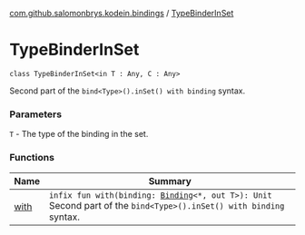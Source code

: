 [com.github.salomonbrys.kodein.bindings](../index.md) / [TypeBinderInSet](.)

# TypeBinderInSet

`class TypeBinderInSet<in T : Any, C : Any>`

Second part of the `bind<Type>().inSet() with binding` syntax.

### Parameters

`T` - The type of the binding in the set.

### Functions

| Name | Summary |
|---|---|
| [with](with.md) | `infix fun with(binding: `[`Binding`](../-binding/index.md)`<*, out T>): Unit`<br>Second part of the `bind<Type>().inSet() with binding` syntax. |
